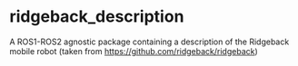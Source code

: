 # ridgeback_description
A ROS1-ROS2 agnostic package containing a description of the Ridgeback mobile robot (taken from https://github.com/ridgeback/ridgeback)
